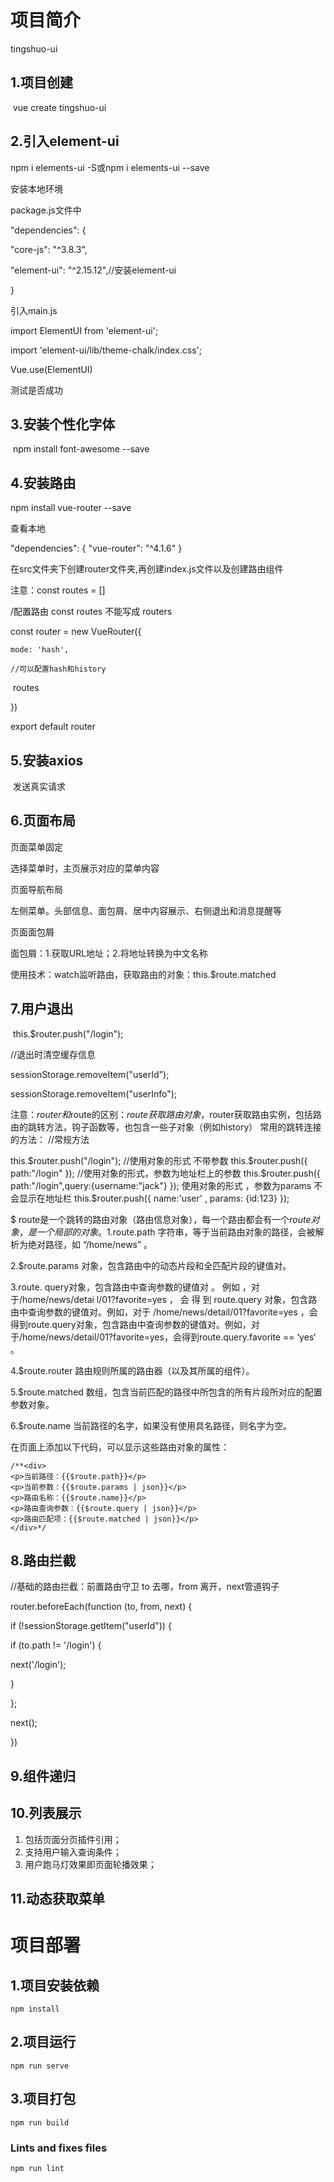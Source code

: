 # 项目简介

tingshuo-ui

## 	1.项目创建

​	vue create tingshuo-ui

## 2.引入element-ui

 npm i elements-ui -S或npm i elements-ui --save

 安装本地环境

 package.js文件中

 "dependencies": {

   "core-js": "^3.8.3",

   "element-ui": "^2.15.12",//安装element-ui

  }

 引入main.js

 import ElementUI from 'element-ui';

 import 'element-ui/lib/theme-chalk/index.css';

 Vue.use(ElementUI)

 测试是否成功

## 3.安装个性化字体

​	npm install font-awesome --save

## 4.安装路由

npm install vue-router --save

查看本地

"dependencies": { "vue-router": "^4.1.6" }

在src文件夹下创建router文件夹,再创建index.js文件以及创建路由组件

注意：const routes = []

/配置路由 const routes 不能写成 routers

const router = new VueRouter({

 	mode: 'hash',
 	
 	//可以配置hash和history

​	 routes

})

export default router

## 5.安装axios 

​	发送真实请求

## 6.页面布局

页面菜单固定

选择菜单时，主页展示对应的菜单内容

页面导航布局

左侧菜单。头部信息、面包屑、居中内容展示、右侧退出和消息提醒等

页面面包屑

面包屑：1.获取URL地址；2.将地址转换为中文名称

使用技术：watch监听路由，获取路由的对象：this.$route.matched

## 7.用户退出

​	this.$router.push("/login");

   //退出时清空缓存信息

   sessionStorage.removeItem("userId");

   sessionStorage.removeItem("userInfo");

注意：$router和$route的区别：$route获取路由对象，$router获取路由实例，包括路由的跳转方法，钩子函数等，也包含一些子对象（例如history）
常用的跳转连接的方法：
//常规方法

this.$router.push("/login");
//使用对象的形式 不带参数
this.$router.push({ path:"/login" });
//使用对象的形式，参数为地址栏上的参数
this.$router.push({ path:"/login",query:{username:"jack"} }); 
使用对象的形式 ，参数为params 不会显示在地址栏
this.$router.push({ name:'user' , params: {id:123} });

$ route是一个跳转的路由对象（路由信息对象），每一个路由都会有一个$route对象，是一个局部的对象。
1.$route.path
字符串，等于当前路由对象的路径，会被解析为绝对路径，如 “/home/news” 。

2.$route.params
对象，包含路由中的动态片段和全匹配片段的键值对。

3.route. query对象，包含路由中查询参数的键值对 。 例如 ，对于/home/news/detai l/01?favorite=yes ， 会 得 到 route.query 对象，包含路由中查询参数的键值对。例如，对于 /home/news/detail/01?favorite=yes ，会得到route.query对象，包含路由中查询参数的键值对。例如，对于/home/news/detail/01?favorite=yes，会得到route.query.favorite == ‘yes‘ 。

4.$route.router
路由规则所属的路由器（以及其所属的组件）。

5.$route.matched
数组，包含当前匹配的路径中所包含的所有片段所对应的配置参数对象。

6.$route.name
当前路径的名字，如果没有使用具名路径，则名字为空。

在页面上添加以下代码，可以显示这些路由对象的属性：

	/**<div>
	<p>当前路径：{{$route.path}}</p>
	<p>当前参数：{{$route.params | json}}</p>
	<p>路由名称：{{$route.name}}</p>
	<p>路由查询参数：{{$route.query | json}}</p>
	<p>路由匹配项：{{$route.matched | json}}</p>
	</div>*/
## 8.路由拦截

//基础的路由拦截：前置路由守卫 to 去哪，from 离开，next管道钩子

router.beforeEach(function (to, from, next) {

 if (!sessionStorage.getItem("userId")) {

  if (to.path != '/login') {

   next('/login');

  }

 };

 next();

})

## 9.组件递归

## 10.列表展示

1. 包括页面分页插件引用；
2. 支持用户输入查询条件；
3. 用户跑马灯效果即页面轮播效果；

## 11.动态获取菜单



# 项目部署              

## 	1.项目安装依赖



```
npm install
```

## 2.项目运行
```
npm run serve
```

## 3.项目打包
```
npm run build
```

### Lints and fixes files
```
npm run lint
```
